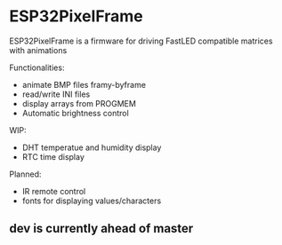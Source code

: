 # ESP32PixelFrame
ESP32PixelFrame is a firmware for driving FastLED compatible matrices with animations

Functionalities:
- animate BMP files framy-byframe
- read/write INI files
- display arrays from PROGMEM
- Automatic brightness control

WIP:
- DHT temperatue and humidity display
- RTC time display

Planned:
- IR remote control
- fonts for displaying values/characters


dev is currently ahead of master
-
